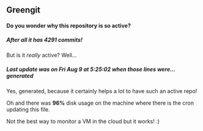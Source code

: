## Greengit

#### Do you wonder why this repository is so active?

##### After all it has 4291 commits!

But is it *really* active? Well...

##### Last update was on Fri Aug 9 at 5:25:02 when those lines were... generated

Yes, generated, because it certainly helps a lot to have such an active repo!

Oh and there was **96%** disk usage on the machine
where there is the cron updating this file.

Not the best way to monitor a VM in the cloud but it works! :)
